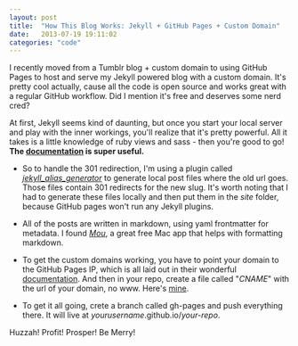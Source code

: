 ```yaml
---
layout: post
title:  "How This Blog Works: Jekyll + GitHub Pages + Custom Domain"
date:   2013-07-19 19:11:02
categories: "code"
---
```


I recently moved from a Tumblr blog + custom domain to using GitHub Pages to host and serve my Jekyll powered blog with a custom domain. It's pretty cool actually, cause all the code is open source and works great with a regular GitHub workflow. Did I mention it's free and deserves some nerd cred?

At first, Jekyll seems kind of daunting, but once you start your local server and play with the inner workings, you'll realize that it's pretty powerful. All it takes is a little knowledge of ruby views and sass - then you're good to go! **The [documentation](http://jekyllrb.com/) is super useful.**

* So to handle the 301 redirection, I'm using a plugin called *[jekyll_alias_generator](https://github.com/tsmango/jekyll_alias_generator)* to generate local post files where the old url goes. Those files contain 301 redirects for the new slug. It's worth noting that I had to generate these files locally and then put them in the *site* folder, because GitHub pages won't run any Jekyll plugins.

* All of the posts are written in markdown, using yaml frontmatter for metadata. I found *[Mou](http://mouapp.com/)*, a great free Mac app that helps with formatting markdown.

* To get the custom domains working, you have to point your domain to the GitHub Pages IP, which is all laid out in their wonderful [documentation](https://help.github.com/articles/setting-up-a-custom-domain-with-pages). And then in your repo, create a file called "*CNAME*" with the url of your domain, no www. Here's [mine](https://github.com/sodevious/sodevious-blog/blob/master/CNAME).

* To get it all going, crete a branch called gh-pages and push everything there. It will live at *yourusername*.github.io/*your-repo*.

Huzzah! Profit! Prosper! Be Merry!